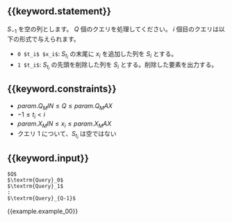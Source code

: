 ## {{keyword.statement}}
$S_{-1}$ を空の列とします。
$Q$ 個のクエリを処理してください。
$i$ 個目のクエリは以下の形式で与えられます。

- `0 $t_i$ $x_i$`: $S_{t_i}$ の末尾に $x_i$ を追加した列を $S_i$ とする。
- `1 $t_i$`: $S_{t_i}$ の先頭を削除した列を $S_i$ とする。削除した要素を出力する。

## {{keyword.constraints}}

- ${{param.Q_MIN}} \le Q \le {{param.Q_MAX}}$
- $-1 \le t_i \lt i$
- ${{param.X_MIN}} \le x_i \le {{param.X_MAX}}$
- クエリ 1 について、$S_{t_i}$ は空ではない

## {{keyword.input}}

~~~
$Q$
$\textrm{Query}_0$
$\textrm{Query}_1$
:
$\textrm{Query}_{Q-1}$
~~~

{{example.example_00}}
